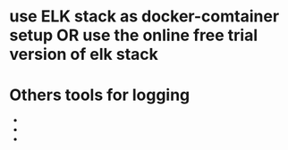 # use ELK stack as docker-comtainer setup OR use the online free trial version of elk stack 

# Others tools for logging 
-
-
-
